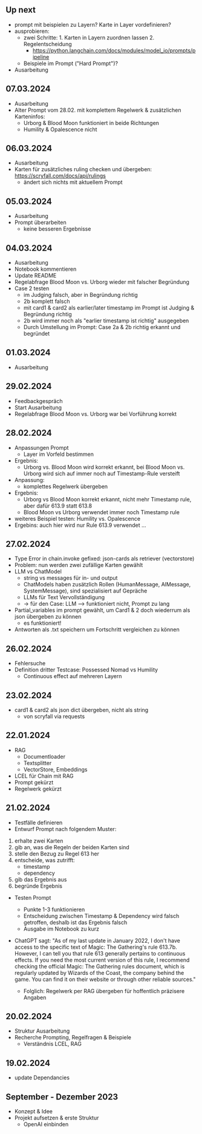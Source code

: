 ## Up next
- prompt mit beispielen zu Layern? Karte in Layer vordefinieren?
- ausprobieren:
  - zwei Schritte: 1. Karten in Layern zuordnen lassen 2. Regelentscheidung
    - https://python.langchain.com/docs/modules/model_io/prompts/pipeline 
  - Beispiele im Prompt ("Hard Prompt")?
- Ausarbeitung

## 07.03.2024
- Ausarbeitung
- Alter Prompt vom 28.02. mit komplettem Regelwerk & zusätzlichen Karteninfos:
  - Urborg & Blood Moon funktioniert in beide Richtungen
  - Humility & Opalescence nicht

## 06.03.2024
- Ausarbeitung
- Karten für zusätzliches ruling checken und übergeben: https://scryfall.com/docs/api/rulings
  - ändert sich nichts mit aktuellem Prompt

## 05.03.2024
- Ausarbeitung
- Prompt überarbeiten
  - keine besseren Ergebnisse

## 04.03.2024
- Ausarbeitung
- Notebook kommentieren
- Update README
- Regelabfrage Blood Moon vs. Urborg wieder mit falscher Begründung 
- Case 2 testen
  - im Judging falsch, aber in Begründung richtig
  - 2b komplett falsch
  - mit card1 & card2 als earlier/later timestamp im Prompt ist Judging & Begründung richtig
  - 2b wird immer noch als "earlier timestamp ist richtig" ausgegeben
  - Durch Umstellung im Prompt: Case 2a & 2b richtig erkannt und begründet


## 01.03.2024
- Ausarbeitung

## 29.02.2024
- Feedbackgespräch
- Start Ausarbeitung
- Regelabfrage Blood Moon vs. Urborg war bei Vorführung korrekt

## 28.02.2024
- Anpassungen Prompt
  - Layer im Vorfeld bestimmen
- Ergebnis: 
  - Urborg vs. Blood Moon wird korrekt erkannt, bei Blood Moon vs. Urborg wird sich auf immer noch auf Timestamp-Rule versteift
- Anpassung: 
  - komplettes Regelwerk übergeben
- Ergebnis:
  - Urborg vs Blood Moon korrekt erkannt, nicht mehr Timestamp rule, aber dafür 613.9 statt 613.8
  - Blood Moon vs Urborg verwendet immer noch Timestamp rule
- weiteres Beispiel testen: Humility vs. Opalescence
- Ergebins: auch hier wird nur Rule 613.9 verwendet ...

## 27.02.2024
- Type Error in chain.invoke gefixed: json-cards als retriever (vectorstore)
- Problem: nun werden zwei zufällige Karten gewählt
- LLM vs ChatModel
  - string vs messages für in- und output
  - ChatModels haben zusätzlich Rollen (HumanMessage, AIMessage, SystemMessage), sind spezialisiert auf Gepräche
  - LLMs für Text Vervollständigung 
  - -> für den Case: LLM --> funktioniert nicht, Prompt zu lang
- Partial_variables im prompt gewählt, um Card1 & 2 doch wiederrum als json übergeben zu können
  - es funktioniert!
- Antworten als .txt speichern um Fortschritt vergleichen zu können

## 26.02.2024
- Fehlersuche
- Definition dritter Testcase: Possessed Nomad vs Humility
  - Continuous effect auf mehreren Layern

## 23.02.2024
- card1 & card2 als json dict übergeben, nicht als string
  - von scryfall via requests

## 22.01.2024
- RAG 
  - Documentloader
  - Textsplitter
  - VectorStore, Embeddings
- LCEL für Chain mit RAG
- Prompt gekürzt
- Regelwerk gekürzt

## 21.02.2024
- Testfälle definieren
- Entwurf Prompt nach folgendem Muster:
1. erhalte zwei Karten
2. gib an, was die Regeln der beiden Karten sind
3. stelle den Bezug zu Regel 613 her
4. entscheide, was zutrifft: 
    - timestamp
    - dependency
5. gib das Ergebnis aus
6. begründe Ergebnis

- Testen Prompt
  - Punkte 1-3 funktionieren
  - Entscheidung zwischen Timestamp & Dependency wird falsch getroffen, deshalb ist das Ergebnis falsch
  - Ausgabe im Notebook zu kurz

- ChatGPT sagt: "As of my last update in January 2022, I don't have access to the specific text of Magic: The Gathering's rule 613.7b. However, I can tell you that rule 613 generally pertains to continuous effects. If you need the most current version of this rule, I recommend checking the official Magic: The Gathering rules document, which is regularly updated by Wizards of the Coast, the company behind the game. You can find it on their website or through other reliable sources."
  - Folglich: Regelwerk per RAG übergeben für hoffentlich präzisere Angaben

## 20.02.2024
- Struktur Ausarbeitung
- Recherche Prompting, Regelfragen & Beispiele
  - Verständnis LCEL, RAG

## 19.02.2024
- update Dependancies

## September - Dezember 2023
- Konzept & Idee
- Projekt aufsetzen & erste Struktur
  - OpenAI einbinden